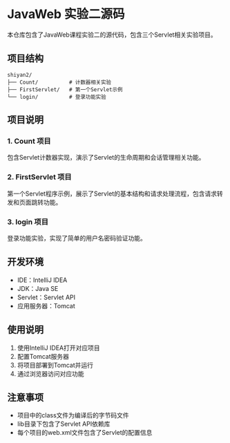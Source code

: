 # JavaWeb 实验二源码

本仓库包含了JavaWeb课程实验二的源代码，包含三个Servlet相关实验项目。

## 项目结构

```
shiyan2/
├── Count/          # 计数器相关实验
├── FirstServlet/   # 第一个Servlet示例
└── login/          # 登录功能实验
```

## 项目说明

### 1. Count 项目
包含Servlet计数器实现，演示了Servlet的生命周期和会话管理相关功能。

### 2. FirstServlet 项目
第一个Servlet程序示例，展示了Servlet的基本结构和请求处理流程，包含请求转发和页面跳转功能。

### 3. login 项目
登录功能实验，实现了简单的用户名密码验证功能。

## 开发环境
- IDE：IntelliJ IDEA
- JDK：Java SE
- Servlet：Servlet API
- 应用服务器：Tomcat

## 使用说明
1. 使用IntelliJ IDEA打开对应项目
2. 配置Tomcat服务器
3. 将项目部署到Tomcat并运行
4. 通过浏览器访问对应功能

## 注意事项
- 项目中的class文件为编译后的字节码文件
- lib目录下包含了Servlet API依赖库
- 每个项目的web.xml文件包含了Servlet的配置信息